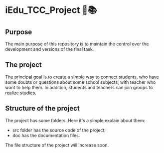 # iEdu_TCC_Project 🏫📚

## Purpose

The main purpose of this repository is to maintain the control over the development and versions of the final task.

## The project

The principal goal is to create a simple way to connect students, who have some doubts or questions about some school subjects, with teacher who want to help them. In addition, students and teachers can join groups to realize studies.

## Structure of the project

The project has some folders. Here it's a simple explain about them:

- src folder has the source code of the project;
- doc has the documentation files.

The file structure of the project will increase soon. 
